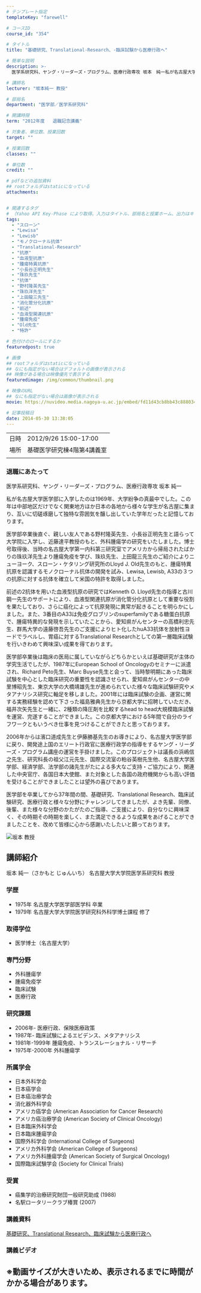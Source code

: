 ```yaml
---
# テンプレート指定
templateKey: "farewell"

# コースID
course_id: "354"

# タイトル
title: "基礎研究、Translational-Research、-臨床試験から医療行政へ"

# 簡単な説明
description: >-
  医学系研究科、ヤング・リーダーズ・プログラム、医療行政専攻 坂本　純一私が名古屋大学医学部に入学したのは1969年、大学紛争の真最中でした。この年は中部地区だけでなく関東地方ほか日本の各地から様々な学生が名古屋に集まり、互いに切磋琢磨して独特な雰囲気を醸し出していた学年だったと記憶しております。医学部卒業後直ぐ、親しい友人である野村隆英先生、小長谷正明先生と語らって大学院に入学し、近藤 ....

# 講師名
lecturer: "坂本純一 教授"

# 部局名
department: "医学部／医学系研究科"

# 開講時限
term: "2012年度	退職記念講義"

# 対象者、単位数、授業回数
target: ""

# 授業回数
classes: ""

# 単位数
credit: ""

# pdfなどの追加資料
## rootフォルダはstaticになっている
attachments:


# 関連するタグ
# （Yahoo API Key-Phase により取得。入力はタイトル、部局名と授業ホーム、出力はキーフレーズ（tags））
tags:
  - "スローン"
  - "Lewisa"
  - "Lewisb"
  - "モノクローナル抗体"
  - "Translational-Research"
  - "抗原"
  - "血液型抗原"
  - "腫瘍特異抗原"
  - "小長谷正明先生"
  - "珠玖先生"
  - "抗体"
  - "野村隆英先生"
  - "珠玖洋先生"
  - "上田龍三先生"
  - "消化管分化抗原"
  - "前述"
  - "血液型関連抗原"
  - "腫瘍免疫"
  - "Old先生"
  - "特許"

# 色付けのロールにするか
featuredpost: true

# 画像
## rootフォルダはstaticになっている
## なにも指定がない場合はデフォルトの画像が表示される
## 映像がある場合は映像優先で表示する
featuredimage: /img/common/thumbnail.png

# 映像のURL
## なにも指定がない場合は画像が表示される
movie: https://nuvideo.media.nagoya-u.ac.jp/embed/fd11d43cb8bb43c888034478f7171efb7a1cb5c6

# 記事投稿日
date: 2014-05-30 13:38:05
---
```


|   |   |
|---|---|
| 日時 | 2012/9/26  15:00-17:00 |
| 場所 | 基礎医学研究棟4階第4講義室 |
|   |   |


### 退職にあたって

医学系研究科、ヤング・リーダーズ・プログラム、医療行政専攻 坂本 純一

私が名古屋大学医学部に入学したのは1969年、大学紛争の真最中でした。この年は中部地区だけでなく関東地方ほか日本の各地から様々な学生が名古屋に集まり、互いに切磋琢磨して独特な雰囲気を醸し出していた学年だったと記憶しております。

医学部卒業後直ぐ、親しい友人である野村隆英先生、小長谷正明先生と語らって大学院に入学し、近藤達平教授のもと、外科腫瘍学の研究をいたしました。博士号取得後、当時の名古屋大学第一内科第三研究室でアメリカから帰局されたばかりの珠玖洋先生より腫瘍免疫を学び、珠玖先生、上田龍三先生のご紹介によりニューヨーク、スローン・ケタリング研究所のLloyd J. Old先生のもと、腫瘍特異抗原を認識するモノクローナル抗体の開発を試み、Lewisa, Lewisb, A33の３つの抗原に対する抗体を確立して米国の特許を取得しました。

前述の2抗体を用いた血液型抗原の研究ではKenneth O. Lloyd先生の指導と古川鋼一先生のサポートにより、血液型関連抗原が消化管分化抗原として重要な役割を果たしており、さらに癌化によって抗原発現に異常が起きることを明らかにしました。また、3番目のA33は免疫グロブリンのsuperfamilyである糖蛋白抗原で、腫瘍特異的な発現を示していたことから、愛知県がんセンターの高橋利忠先生、群馬大学の遠藤啓吾先生のご支援によりヒト化したhuA33抗体を放射性ヨードでラベルし、胃癌に対するTranslational Researchとしての第一層臨床試験を行いきわめて興味深い成果を得ております。

医学部卒業後は臨床の医局に属していながらどちらかといえば基礎研究が主体の学究生活でしたが、1987年にEuropean School of Oncologyのセミナーに派遣され、Richard Peto先生、Marc Buyse先生と会って、当時黎明期にあった臨床試験を中心とした臨床研究の重要性を認識させられ、愛知県がんセンターの中里博昭先生、東京大学の大橋靖雄先生が進められていた様々な臨床試験研究やメタアナリシス研究に軸足を移しました。2001年には臨床試験の企画、運営に関する実務経験を認めて下さった福島雅典先生から京都大学に招聘していただき、福井次矢先生と一緒に、2種類の降圧剤を比較するhead to head大規模臨床試験を運営、完遂することができました。この京都大学における5年間で自分のライフワークともいうべき仕事を見つけることができたと思っております。

2006年からは濱口道成先生と伊藤勝基先生のお導きにより、名古屋大学医学部に戻り、開発途上国のエリート行政官に医療行政学の指導をするヤング・リーダーズ・プログラム講座の運営を手掛けました。このプロジェクトは議長の浜嶋信之先生、研究科長の祖父江元先生、国際交流室の粕谷英樹先生他、名古屋大学医学部、経済学部、法学部の諸先生がたによる多大なご支持・ご協力により、関連した中央官庁、各国日本大使館、また対象とした各国の政府機関からも高い評価を受けることができましたことは望外の喜びであります。

医学部を卒業してから37年間の間、基礎研究、Translational Research、臨床試験研究、医療行政と様々な分野にチャレンジしてきましたが、よき先輩、同僚、後輩、また様々な分野のかたがたのご指導、ご支援により、自分なりに興味深く、その時期その時期を楽しく、また満足できるような成果をあげることができましたことを、改めて皆様に心から感謝いたしたいと願っております。


![坂本 教授](https://ocw.nagoya-u.jp/files/354/s_H23sakamoto.png) 
## 講師紹介

坂本 純一（さかもと じゅんいち） 名古屋大学大学院医学系研究科 教授

### 学歴

* 1975年 名古屋大学医学部医学科 卒業
* 1979年 名古屋大学大学院医学研究科外科学博士課程 修了

### 取得学位

* 医学博士（名古屋大学）

### 専門分野

* 外科腫瘍学
* 腫瘍免疫学
* 臨床試験
* 医療行政

### 研究課題

* 2006年- 医療行政、保険医療政策
* 1987年- 臨床試験によるエビデンス、メタアナリシス
* 1981年-1999年 腫瘍免疫、トランスレーショナル・リサーチ
* 1975年-2000年 外科腫瘍学

### 所属学会

* 日本外科学会
* 日本癌学会
* 日本癌治療学会
* 消化器外科学会
* アメリカ癌学会 (American Association for Cancer Research)
* アメリカ癌治療学会 (American Society of Clinical Oncology)
* 日本臨床外科学会
* 日本臨床腫瘍学会
* 国際外科学会 (International College of Surgeons)
* アメリカ外科学会 (American College of Surgeons)
* アメリカ外科腫瘍学会 (American Society of Surgical Oncology)
* 国際臨床試験学会 (Society for Clinical Trials)

### 受賞

* 癌集学的治療研究財団一般研究助成 (1988)
* 名駅ロータリークラブ椿賞 (2007)


### 講義資料

[基礎研究、Translational Research、臨床試験から医療行政へ ](https://ocw.nagoya-u.jp/files/354/sakamoto_edited.pdf) 
### 講義ビデオ



※動画サイズが大きいため、表示されるまでに時間がかかる場合があります。
-----